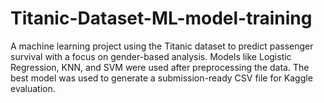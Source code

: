# Titanic-Dataset-ML-model-training
A machine learning project using the Titanic dataset to predict passenger survival with a focus on gender-based analysis. Models like Logistic Regression, KNN, and SVM were used after preprocessing the data. The best model was used to generate a submission-ready CSV file for Kaggle evaluation.
